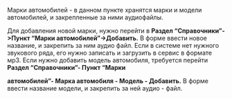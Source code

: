 Марки автомобилей - в данном пункте хранятся марки и модели автомобилей, и закрепленные за ними аудиофайлы. 

Для добавления новой марки, нужно перейти в **Раздел “Справочники”->Пункт “Марки автомобилей”->Добавить.** В форме ввести новое название, и закрепить за ним аудио файл. Если в системе нет нужного звукового ряда, его нужно записать и загрузить в сервис в формате мр3. Если нужно добавить модель автомобиля, требуется перейти **Раздел “Справочники”- Пункт “Марки** 

**автомобилей”- Марка автомобиля - Модель - Добавить.** В форме ввести название модели, и закрепить за ней аудио - файл.